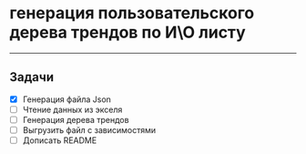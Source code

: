# генерация пользовательского дерева трендов по И\О листу

----
## Задачи

- [x] Генерация файла Json
- [ ] Чтение данных из экселя
- [ ] Генерация дерева трендов 
- [ ] Выгрузить файл с зависимостями 
- [ ] Дописать README